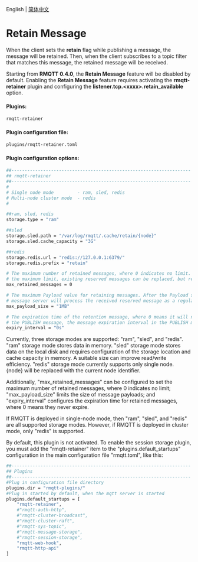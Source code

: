 English | [简体中文](../zh_CN/retainer.md)


# Retain Message


When the client sets the **retain** flag while publishing a message, the message will be retained.
Then, when the client subscribes to a topic filter that matches this message, the retained message will be received.

Starting from **RMQTT 0.4.0**, the **Retain Message** feature will be disabled by default.
Enabling the **Retain Message** feature requires activating the **rmqtt-retainer** plugin and configuring the **listener.tcp.\<xxxx\>.retain_available** option.

#### Plugins:

```bash
rmqtt-retainer
```

#### Plugin configuration file:

```bash
plugins/rmqtt-retainer.toml
```

#### Plugin configuration options:

```bash
##--------------------------------------------------------------------
## rmqtt-retainer
##--------------------------------------------------------------------
#
# Single node mode         - ram, sled, redis
# Multi-node cluster mode  - redis
#

##ram, sled, redis
storage.type = "ram"

##sled
storage.sled.path = "/var/log/rmqtt/.cache/retain/{node}"
storage.sled.cache_capacity = "3G"

##redis
storage.redis.url = "redis://127.0.0.1:6379/"
storage.redis.prefix = "retain"

# The maximum number of retained messages, where 0 indicates no limit. After the number of reserved messages exceeds
# the maximum limit, existing reserved messages can be replaced, but reserved messages cannot be stored for new topics.
max_retained_messages = 0

# The maximum Payload value for retaining messages. After the Payload size exceeds the maximum value, the RMQTT
# message server will process the received reserved message as a regular message.
max_payload_size = "1MB"

# The expiration time of the retention message, where 0 means it will never expire. If the message expiration interval is set in
# the PUBLISH message, the message expiration interval in the PUBLISH message shall prevail.
expiry_interval = "0s"
```

Currently, three storage modes are supported: "ram", "sled", and "redis".
"ram" storage mode stores data in memory. "sled" storage mode stores data on the local disk and requires configuration of 
the storage location and cache capacity in memory. A suitable size can improve read/write efficiency. "redis" storage mode 
currently supports only single node. {node} will be replaced with the current node identifier.


Additionally, "max_retained_messages" can be configured to set the maximum number of retained messages, where 0 indicates 
no limit; "max_payload_size" limits the size of message payloads; and "expiry_interval" configures the expiration time for 
retained messages, where 0 means they never expire.


If RMQTT is deployed in single-node mode, then "ram", "sled", and "redis" are all supported storage modes. However, 
if RMQTT is deployed in cluster mode, only "redis" is supported.

By default, this plugin is not activated. To enable the session storage plugin, you must add the "rmqtt-retainer" item to 
the "plugins.default_startups" configuration in the main configuration file "rmqtt.toml", like this:
```bash
##--------------------------------------------------------------------
## Plugins
##--------------------------------------------------------------------
#Plug in configuration file directory
plugins.dir = "rmqtt-plugins/"
#Plug in started by default, when the mqtt server is started
plugins.default_startups = [
    "rmqtt-retainer",
    #"rmqtt-auth-http",
    #"rmqtt-cluster-broadcast",
    #"rmqtt-cluster-raft",
    #"rmqtt-sys-topic",
    #"rmqtt-message-storage",
    #"rmqtt-session-storage",
    "rmqtt-web-hook",
    "rmqtt-http-api"
]
```










